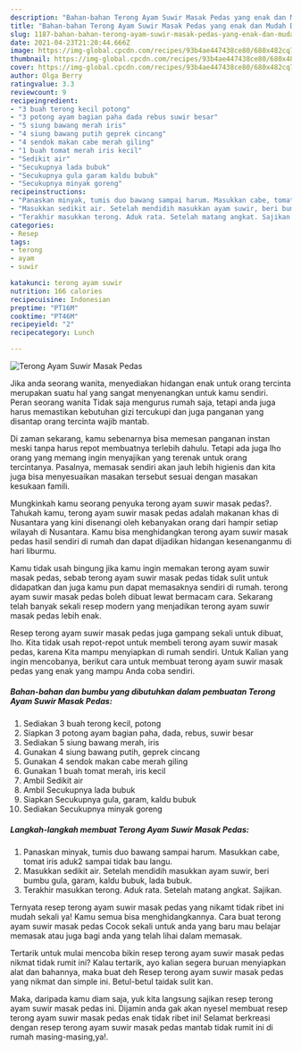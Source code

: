 ```yaml
---
description: "Bahan-bahan Terong Ayam Suwir Masak Pedas yang enak dan Mudah Dibuat"
title: "Bahan-bahan Terong Ayam Suwir Masak Pedas yang enak dan Mudah Dibuat"
slug: 1187-bahan-bahan-terong-ayam-suwir-masak-pedas-yang-enak-dan-mudah-dibuat
date: 2021-04-23T21:20:44.666Z
image: https://img-global.cpcdn.com/recipes/93b4ae447438ce80/680x482cq70/terong-ayam-suwir-masak-pedas-foto-resep-utama.jpg
thumbnail: https://img-global.cpcdn.com/recipes/93b4ae447438ce80/680x482cq70/terong-ayam-suwir-masak-pedas-foto-resep-utama.jpg
cover: https://img-global.cpcdn.com/recipes/93b4ae447438ce80/680x482cq70/terong-ayam-suwir-masak-pedas-foto-resep-utama.jpg
author: Olga Berry
ratingvalue: 3.3
reviewcount: 9
recipeingredient:
- "3 buah terong kecil potong"
- "3 potong ayam bagian paha dada rebus suwir besar"
- "5 siung bawang merah iris"
- "4 siung bawang putih geprek cincang"
- "4 sendok makan cabe merah giling"
- "1 buah tomat merah iris kecil"
- "Sedikit air"
- "Secukupnya lada bubuk"
- "Secukupnya gula garam kaldu bubuk"
- "Secukupnya minyak goreng"
recipeinstructions:
- "Panaskan minyak, tumis duo bawang sampai harum. Masukkan cabe, tomat iris aduk2 sampai tidak bau langu."
- "Masukkan sedikit air. Setelah mendidih masukkan ayam suwir, beri bumbu gula, garam, kaldu bubuk, lada bubuk."
- "Terakhir masukkan terong. Aduk rata. Setelah matang angkat. Sajikan."
categories:
- Resep
tags:
- terong
- ayam
- suwir

katakunci: terong ayam suwir 
nutrition: 166 calories
recipecuisine: Indonesian
preptime: "PT16M"
cooktime: "PT46M"
recipeyield: "2"
recipecategory: Lunch

---
```



![Terong Ayam Suwir Masak Pedas](https://img-global.cpcdn.com/recipes/93b4ae447438ce80/680x482cq70/terong-ayam-suwir-masak-pedas-foto-resep-utama.jpg)

Jika anda seorang wanita, menyediakan hidangan enak untuk orang tercinta merupakan suatu hal yang sangat menyenangkan untuk kamu sendiri. Peran seorang  wanita Tidak saja mengurus rumah saja, tetapi anda juga harus memastikan kebutuhan gizi tercukupi dan juga panganan yang disantap orang tercinta wajib mantab.

Di zaman  sekarang, kamu sebenarnya bisa memesan panganan instan meski tanpa harus repot membuatnya terlebih dahulu. Tetapi ada juga lho orang yang memang ingin menyajikan yang terenak untuk orang tercintanya. Pasalnya, memasak sendiri akan jauh lebih higienis dan kita juga bisa menyesuaikan masakan tersebut sesuai dengan masakan kesukaan famili. 



Mungkinkah kamu seorang penyuka terong ayam suwir masak pedas?. Tahukah kamu, terong ayam suwir masak pedas adalah makanan khas di Nusantara yang kini disenangi oleh kebanyakan orang dari hampir setiap wilayah di Nusantara. Kamu bisa menghidangkan terong ayam suwir masak pedas hasil sendiri di rumah dan dapat dijadikan hidangan kesenanganmu di hari liburmu.

Kamu tidak usah bingung jika kamu ingin memakan terong ayam suwir masak pedas, sebab terong ayam suwir masak pedas tidak sulit untuk didapatkan dan juga kamu pun dapat memasaknya sendiri di rumah. terong ayam suwir masak pedas boleh dibuat lewat bermacam cara. Sekarang telah banyak sekali resep modern yang menjadikan terong ayam suwir masak pedas lebih enak.

Resep terong ayam suwir masak pedas juga gampang sekali untuk dibuat, lho. Kita tidak usah repot-repot untuk membeli terong ayam suwir masak pedas, karena Kita mampu menyiapkan di rumah sendiri. Untuk Kalian yang ingin mencobanya, berikut cara untuk membuat terong ayam suwir masak pedas yang enak yang mampu Anda coba sendiri.

<!--inarticleads1-->

##### Bahan-bahan dan bumbu yang dibutuhkan dalam pembuatan Terong Ayam Suwir Masak Pedas:

1. Sediakan 3 buah terong kecil, potong
1. Siapkan 3 potong ayam bagian paha, dada, rebus, suwir besar
1. Sediakan 5 siung bawang merah, iris
1. Gunakan 4 siung bawang putih, geprek cincang
1. Gunakan 4 sendok makan cabe merah giling
1. Gunakan 1 buah tomat merah, iris kecil
1. Ambil Sedikit air
1. Ambil Secukupnya lada bubuk
1. Siapkan Secukupnya gula, garam, kaldu bubuk
1. Sediakan Secukupnya minyak goreng




<!--inarticleads2-->

##### Langkah-langkah membuat Terong Ayam Suwir Masak Pedas:

1. Panaskan minyak, tumis duo bawang sampai harum. Masukkan cabe, tomat iris aduk2 sampai tidak bau langu.
1. Masukkan sedikit air. Setelah mendidih masukkan ayam suwir, beri bumbu gula, garam, kaldu bubuk, lada bubuk.
1. Terakhir masukkan terong. Aduk rata. Setelah matang angkat. Sajikan.




Ternyata resep terong ayam suwir masak pedas yang nikamt tidak ribet ini mudah sekali ya! Kamu semua bisa menghidangkannya. Cara buat terong ayam suwir masak pedas Cocok sekali untuk anda yang baru mau belajar memasak atau juga bagi anda yang telah lihai dalam memasak.

Tertarik untuk mulai mencoba bikin resep terong ayam suwir masak pedas nikmat tidak rumit ini? Kalau tertarik, ayo kalian segera buruan menyiapkan alat dan bahannya, maka buat deh Resep terong ayam suwir masak pedas yang nikmat dan simple ini. Betul-betul taidak sulit kan. 

Maka, daripada kamu diam saja, yuk kita langsung sajikan resep terong ayam suwir masak pedas ini. Dijamin anda gak akan nyesel membuat resep terong ayam suwir masak pedas enak tidak ribet ini! Selamat berkreasi dengan resep terong ayam suwir masak pedas mantab tidak rumit ini di rumah masing-masing,ya!.

